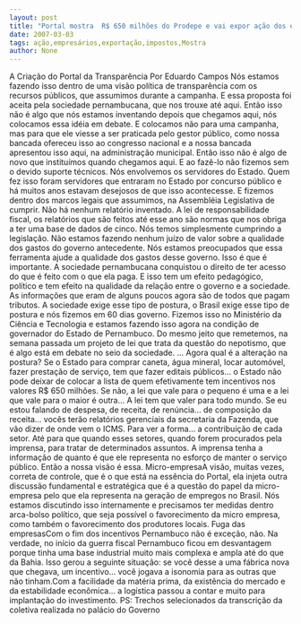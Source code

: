 ```yaml
---
layout: post
title: "Portal mostra  R$ 650 milhões do Prodepe e vai expor ação dos empresários versus contribuição em impostos"
date: 2007-03-03
tags: ação,empresários,exportação,impostos,Mostra
author: None
---
```

A&nbsp;Criação do Portal da Transparência
Por Eduardo Campos
Nós estamos fazendo isso dentro de uma visão política de transparência com os recursos públicos, que assumimos durante a campanha. E essa proposta foi aceita pela sociedade pernambucana, que nos trouxe até aqui. Então isso não é algo que nós estamos inventando depois que chegamos aqui, nós colocamos essa idéia em debate. E colocamos não para uma campanha, mas para que ele viesse a ser praticada pelo gestor público, como nossa bancada ofereceu isso ao congresso nacional e a nossa bancada apresentou isso aqui, na administração municipal. 
Então isso não é algo de novo que instituímos quando chegamos aqui. E ao fazê-lo não fizemos sem o devido suporte técnicos. 
Nós envolvemos os servidores do Estado. 
Quem fez isso foram servidores que entraram no Estado por concurso público e há muitos anos estavam desejosos de que isso acontecesse. E fizemos dentro dos marcos legais que assumimos, na Assembléia Legislativa de cumprir. 
Não há nenhum relatório inventado. 
A lei de responsabilidade fiscal, os relatórios que são feitos até esse ano são normas que nos obriga a ter uma base de dados de cinco. 
Nós temos simplesmente cumprindo a legislação.
Não estamos fazendo nenhum juízo de valor sobre a qualidade dos gastos do governo antecedente. 
Nós estamos preocupados que essa ferramenta ajude a qualidade dos gastos desse governo. 
Isso é que é importante. A sociedade pernambucana conquistou o direito de ter acesso do que é feito com o que ela paga. E isso tem um efeito pedagógico, político e tem efeito na qualidade da relação entre o governo e a sociedade. 
As informações que eram de alguns poucos agora são de todos que pagam tributos. 
A sociedade exige esse tipo de postura, o Brasil exige esse tipo de postura e nós fizemos em 60 dias governo. Fizemos isso no Ministério da Ciência e Tecnologia e estamos fazendo isso agora na condição de governador do Estado de Pernambuco. Do mesmo jeito que remetemos, na semana passada um projeto de lei que trata da questão do nepotismo, que é algo está em debate no seio da sociedade. 
...
Agora qual é a alteração na postura? 
Se o Estado para comprar caneta, água mineral, locar automóvel, fazer prestação de serviço, tem que fazer editais públicos... o Estado não pode deixar de colocar a lista de quem efetivamente tem incentivos nos valores R$ 650 milhões. 
Se não, a lei que vale para o pequeno é uma e a lei que vale para o maior é outra... 
A lei tem que valer para todo mundo. 
Se eu estou falando de despesa, de receita, de renúncia... de composição da receita... vocês terão relatórios gerenciais da secretaria da Fazenda, que vão dizer de onde vem o ICMS. 
Para ver a forma... a contribuição de cada setor.
Até para que quando esses setores, quando forem procurados pela imprensa, para tratar de determinados assuntos. 
A imprensa tenha a informação de quanto é que ele representa no esforço de manter o serviço público. Então a nossa visão é essa. 
Micro-empresaA visão, muitas vezes, correta de controle, que é o que está na essência do Portal, ela injeta outra discussão fundamental e estratégica que é a questão do papel da micro-empresa pelo que ela representa na geração de empregos no Brasil. 
Nós estamos discutindo isso internamente e precisamos ter medidas dentro arca-bolso político, que seja possível o favorecimento da micro empresa, como também o favorecimento dos produtores locais.
Fuga das empresasCom o fim dos incentivos Pernambuco não é exceção, não. Na verdade, no início da guerra fiscal Pernambuco ficou em desvantagem porque tinha uma base industrial muito mais complexa e ampla até do que da Bahia. Isso gerou a seguinte situação: se você desse a uma fábrica nova que chegava, um incentivo... você jogava a isonomia para as outras que não tinham.Com a facilidade da matéria prima, da existência do mercado e da estabilidade econômica... a logística passou a contar e muito para implantação do investimento.
PS: Trechos selecionados da transcrição da coletiva realizada no palácio do Governo 